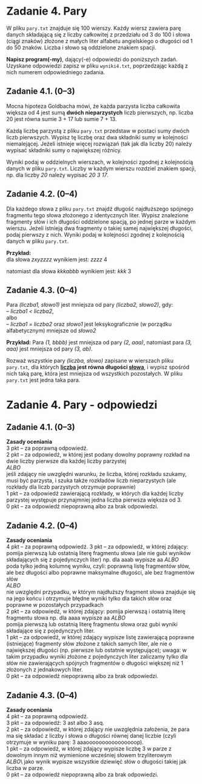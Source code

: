 Zadanie 4. Pary
=================

W pliku `pary.txt` znajduje się 100 wierszy. Każdy wiersz zawiera parę danych składającą się z liczby całkowitej z przedziału od 3 do 100 i słowa (ciągi znaków) złożone z małych liter alfabetu angielskiego o długości od 1 do 50 znaków. Liczba i słowo są oddzielone znakiem spacji.

**Napisz program(-my)**, dający(-e) odpowiedzi do poniższych zadań. Uzyskane odpowiedzi zapisz w pliku `wyniki4.txt`, poprzedzając każdą z nich numerem odpowiedniego zadania.

## Zadanie 4.1. (0–3)

Mocna hipoteza Goldbacha mówi, że każda parzysta liczba całkowita większa od 4 jest sumą **dwóch nieparzystych** liczb pierwszych, np. liczba 20 jest równa sumie 3 + 17 lub sumie  7 + 13. 

Każdą liczbę parzystą z pliku `pary.txt` przedstaw w postaci sumy dwóch liczb pierwszych. Wypisz tę liczbę oraz dwa składniki sumy w kolejności niemalejącej. Jeżeli istnieje więcej rozwiązań (tak jak dla liczby 20) należy wypisać składniki sumy o największej różnicy.  

Wyniki podaj w oddzielnych wierszach, w kolejności zgodnej z kolejnością danych w pliku `pary.txt`. Liczby w każdym wierszu rozdziel znakiem spacji, np. dla liczby *20* należy wypisać *20 3 17*. 

## Zadanie 4.2. (0–4)

Dla każdego słowa z pliku `pary.txt` znajdź długość najdłuższego spójnego fragmentu tego słowa złożonego z identycznych liter. Wypisz znalezione fragmenty słów i ich długości oddzielone spacją, po jednej parze w każdym wierszu. Jeżeli istnieją dwa fragmenty o takiej samej największej długości, podaj pierwszy z nich. Wyniki podaj w kolejności zgodnej  z kolejnością danych w pliku `pary.txt`.  

**Przykład:**  
dla słowa *zxyzzzz* wynikiem jest: *zzzz* 4 

natomiast dla słowa *kkkabbb* wynikiem jest: *kkk* 3 

## Zadanie 4.3. (0–4)
Para *(liczba1, słowo1)* jest mniejsza od pary *(liczba2, słowo2)*, gdy:\
    – *liczba1 < liczba2*, \
albo\
    – *liczba1 = liczba2* oraz *słowo1* jest leksykograficznie (w porządku alfabetycznym) mniejsze od *słowo2*

**Przykład:**
Para *(1, bbbb)* jest mniejsza od pary *(2, aaa)*, natomiast para *(3, aaa)* jest mniejsza od pary *(3, ab)*. 

Rozważ wszystkie pary *(liczba, słowo)* zapisane w wierszach pliku `pary.txt`, dla których **<u>liczba</u> jest równa długości <u>słowa</u>**, i wypisz spośród nich taką parę, która jest mniejsza od wszystkich pozostałych. W pliku `pary.txt` jest jedna taka para. 


Zadanie 4. Pary - odpowiedzi
=================

## Zadanie 4.1. (0–3)
**Zasady oceniania**\
3 pkt – za poprawną odpowiedź.\
2 pkt – za odpowiedź, w której jest podany dowolny poprawny rozkład na dwie liczby pierwsze dla każdej liczby parzystej\
*ALBO*\
jeśli zdający nie uwzględni warunku, że liczba, której rozkładu szukamy, musi być  parzysta, i szuka także rozkładów liczb nieparzystych (ale rozkłady dla liczb parzystych otrzymuje poprawnie)\
1 pkt – za odpowiedź zawierającą rozkłady, w których dla każdej liczby parzystej występuje przynajmniej jedna liczba
pierwsza większa od 3. \
0 pkt – za odpowiedź niepoprawną albo za brak odpowiedzi.  

## Zadanie 4.2. (0–4)
**Zasady oceniania**\
4 pkt – za poprawną odpowiedź.
3 pkt – za odpowiedź, w której zdający: pomija pierwszą lub ostatnią literę fragmentu słowa (ale nie gubi wyników składających się z pojedynczych liter) np. dla aaab wypisze aa
*ALBO*  
poda tylko jedną kolumnę wyniku, czyli: poprawną listę fragmentów słów, ale bez długości albo poprawne maksymalne długości, ale bez fragmentów słów\
*ALBO*  
nie uwzględni przypadku, w którym najdłuższy fragment słowa znajduje się na jego końcu i otrzymuje błędne wyniki tylko dla takich słów oraz poprawne w pozostałych przypadkach\
2 pkt – za odpowiedź, w której zdający: pomija pierwszą i ostatnią literę fragmentu słowa np. dla aaaa wypisze aa
*ALBO* \
pomija pierwszą lub ostatnią literę fragmentu słowa oraz gubi wyniki składające się  z pojedynczych liter. \
1 pkt – za odpowiedź, w której zdający wypisze listę zawierającą poprawne (istniejące) fragmenty słów złożone z takich
samych liter, ale nie o największej długości (np. pierwsze lub ostatnie występujące); uwaga: w takim przypadku wyniki złożone  z pojedynczych liter zaliczamy tylko dla słów nie zawierających spójnych fragmentów  o długości większej niż 1 złożonych z jednakowych liter. \
0 pkt – za odpowiedź niepoprawną albo za brak odpowiedzi.  

## Zadanie 4.3. (0–4)
**Zasady oceniania**\
4 pkt – za poprawną odpowiedź.  \
3 pkt – za odpowiedź: 3 ast albo 3 asq. \
2 pkt – za odpowiedź, w której zdający nie uwzględnia założenia, że para ma się składać  z liczby i słowa o długości równej danej liczbie (czyli otrzymuje w wyniku parę:  3 aaaoooooooooooooooop). \
1 pkt – za odpowiedź, w której zdający wypisze liczbę 3 w parze z dowolnym innym niż wymienione wcześniej słowem trzyliterowym \
*ALBO*\ 
jako wynik wypisze wszystkie dziewięć słów o długości takiej jak liczba w parze. \
0 pkt – za odpowiedź niepoprawną albo za brak odpowiedzi.